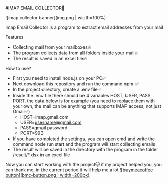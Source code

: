 #IMAP EMAIL COLLECTOR📧

![imap collector banner](img.png | width=100%)

Imap Email Collector is a program to extract email addresses from your mail

Features
* Collecting mail from your mailboxes🔥
* The program collects data from all folders inside your mail🔥
* The result is saved in an excel file🔥

How to use?
* First you need to install node.js on your PC✅
* Next download this repository and run the command npm i✅
* In the project directory, create a .env file✅
* Inside the .env file there should be 4 variables HOST, USER, PASS, PORT, the data below is for example (you need to replace them with your own, the mail can be anything that supports IMAP access, not just Gmail✅)
     * HOST=imap.gmail.com
     * USER=username@gmail.com
     * PASS=gmail password
     * PORT=993
* If you have completed the settings, you can open cmd and write the command node run start and the program will start collecting emails
* The result will be saved in the directory with the program in the folder /result/*.xlsx in an excel file

Now you can start working with the project🐱
if my project helped you, you can thank me, in the current period it will help me a lot
[![buymeacoffee button](bmc-button.png | width=200px)]([https://play.google.com/store/apps/details?id=cafe.adriel.chroma](https://www.buymeacoffee.com/alchemymeow))
